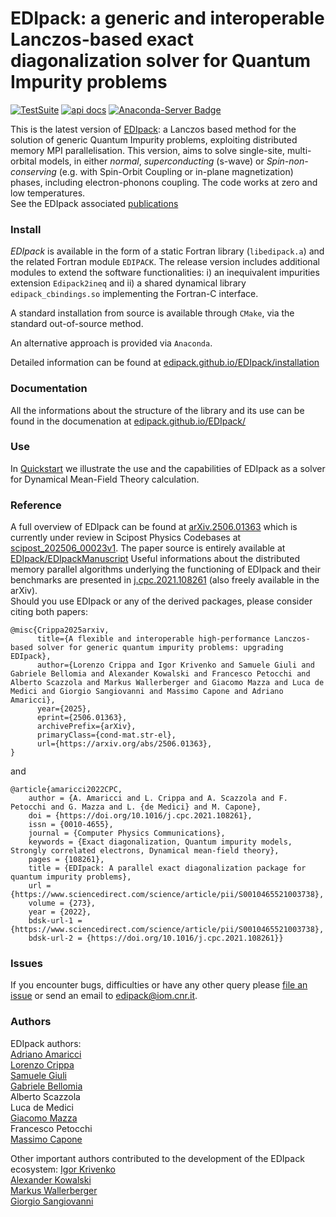 # EDIpack: a generic and interoperable Lanczos-based  exact diagonalization solver for Quantum Impurity problems 

[![TestSuite](https://img.shields.io/github/actions/workflow/status/edipack/EDIpack/PushWorkflow.yml?label=TestSuite&logo=Fortran&style=flat-square)](https://github.com/edipack/EDIpack/actions/workflows/PushWorkflow.yml) 
[![api docs](https://img.shields.io/static/v1?label=API&message=documentation&color=734f96&logo=read-the-docs&logoColor=white&style=flat-square)](https://edipack.github.io/EDIpack/)
[![Anaconda-Server Badge](https://anaconda.org/edipack/edipack/badges/version.svg)](https://anaconda.org/edipack/edipack)

<!-- TO BE SETUP ASAP
[![Coverage]()]()
[![api docs](https://img.shields.io/static/v1?label=API&message=documentation&color=734f96&logo=read-the-docs&logoColor=white&style=flat-square)](https://qcmplab.github.io/DMFT_ED)
-->

This is the latest version of [EDIpack](https://github.com/edipack/EDIpack): a  Lanczos based method 
for the solution of generic Quantum Impurity problems,  exploiting distributed memory MPI parallelisation.
This version, aims to solve single-site, multi-orbital models, in either  *normal*, *superconducting* (s-wave) or *Spin-non-conserving* (e.g. with Spin-Orbit Coupling or in-plane magnetization) phases, including electron-phonons coupling. The code works at zero and low temperatures.   
See the EDIpack associated [publications](#reference)  

### Install 
*EDIpack* is available in the form of a static Fortran library (`libedipack.a`) and the related Fortran module `EDIPACK`.
The release version includes additional modules to extend the software functionalities: i) an inequivalent impurities extension `Edipack2ineq`
and ii) a shared dynamical library `edipack_cbindings.so` implementing the Fortran-C interface. 

A standard installation from source is available through `CMake`, via the standard out-of-source method. 

An alternative approach is provided via `Anaconda`. 

Detailed information can be found at [edipack.github.io/EDIpack/installation](https://edipack.github.io/EDIpack/installation.html)


### Documentation
All the informations about the structure of the library and its use can be found in the documenation at [edipack.github.io/EDIpack/](https://edipack.github.io/EDIpack/)  


### Use
In [Quickstart](https://edipack.github.io/EDIpack/quickstart/02_dmft.html) we illustrate the use and the capabilities of EDIpack as a solver for Dynamical Mean-Field Theory calculation. 



### Reference
A full overview of EDIpack can be found at [arXiv.2506.01363](https://doi.org/10.48550/arXiv.2506.01363) which is currently under review in Scipost Physics Codebases at [scipost_202506_00023v1](https://scipost.org/submissions/scipost_202506_00023v1/). The paper source is entirely available at [EDIpack/EDIpackManuscript](https://github.com/EDIpack/EDIpackManuscript)
Useful informations about the distributed memory parallel algorithms underlying the functioning of EDIpack and their benchmarks are presented in [j.cpc.2021.108261](https://doi.org/10.1016/j.cpc.2021.108261) (also freely available in the arXiv).   
Should you use EDIpack or any of the derived packages, please consider citing both papers:

```
@misc{Crippa2025arxiv,
      title={A flexible and interoperable high-performance Lanczos-based solver for generic quantum impurity problems: upgrading EDIpack}, 
      author={Lorenzo Crippa and Igor Krivenko and Samuele Giuli and Gabriele Bellomia and Alexander Kowalski and Francesco Petocchi and Alberto Scazzola and Markus Wallerberger and Giacomo Mazza and Luca de Medici and Giorgio Sangiovanni and Massimo Capone and Adriano Amaricci},
      year={2025},
      eprint={2506.01363},
      archivePrefix={arXiv},
      primaryClass={cond-mat.str-el},
      url={https://arxiv.org/abs/2506.01363}, 
}
```

and 

```
@article{amaricci2022CPC,
	author = {A. Amaricci and L. Crippa and A. Scazzola and F. Petocchi and G. Mazza and L. {de Medici} and M. Capone},
	doi = {https://doi.org/10.1016/j.cpc.2021.108261},
	issn = {0010-4655},
	journal = {Computer Physics Communications},
	keywords = {Exact diagonalization, Quantum impurity models, Strongly correlated electrons, Dynamical mean-field theory},
	pages = {108261},
	title = {EDIpack: A parallel exact diagonalization package for quantum impurity problems},
	url = {https://www.sciencedirect.com/science/article/pii/S0010465521003738},
	volume = {273},
	year = {2022},
	bdsk-url-1 = {https://www.sciencedirect.com/science/article/pii/S0010465521003738},
	bdsk-url-2 = {https://doi.org/10.1016/j.cpc.2021.108261}}
```


### Issues
If you encounter bugs, difficulties or have any other query please [file an issue](https://github.com/edipack/EDIpack/issues/new/choose) or send an email to [edipack@iom.cnr.it](mailto:edipack@iom.cnr.it).          

### Authors
EDIpack authors:   
[Adriano Amaricci](https://github.com/aamaricci)   
[Lorenzo Crippa](https://github.com/lcrippa)    
[Samuele Giuli](https://github.com/SamueleGiuli)    
[Gabriele Bellomia](https://github.com/beddalumia)    
Alberto Scazzola   
Luca de Medici   
[Giacomo Mazza](https://github.com/GiacMazza)  
Francesco Petocchi  
[Massimo Capone](https://github.com/massimocapone)

Other important authors contributed to the development of the EDIpack ecosystem:
[Igor Krivenko](https://github.com/krivenko)  
[Alexander Kowalski](https://github.com/alexkowalski)  
[Markus Wallerberger](https://github.com/mwallerb)   
[Giorgio Sangiovanni](https://github.com/sangiova) 
